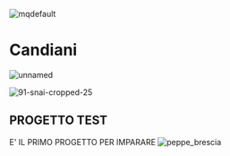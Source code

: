 ![mqdefault](https://github.com/user-attachments/assets/e83364fa-02e1-4014-aa1d-11eb86f7a7f5)

# Candiani
![unnamed](https://github.com/user-attachments/assets/be0f293c-c04d-4fa8-af5f-b0299800a173)

![91-snai-cropped-25](https://github.com/user-attachments/assets/51d1cca2-f388-438f-baa5-e73fabcf8443)

## PROGETTO TEST
E' IL PRIMO PROGETTO PER IMPARARE
![peppe_brescia](https://github.com/user-attachments/assets/44d09fef-ca92-432a-8300-dd1bc31f43f7)
